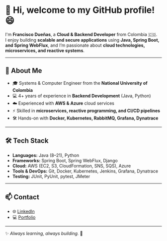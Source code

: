 # 👋 Hi, welcome to my GitHub profile! 😄  

I'm **Francisco Dueñas**, a **Cloud & Backend Developer** from Colombia 🇨🇴.  
I enjoy building **scalable and secure applications** using **Java, Spring Boot, and Spring WebFlux**, and I’m passionate about **cloud technologies, microservices, and reactive systems**.  

---

## 🚀 About Me  
- 🎓 Systems & Computer Engineer from the **National University of Colombia**  
- 💻 4+ years of experience in **Backend Development** (Java, Python)  
- ☁️ Experienced with **AWS & Azure** cloud services  
- ⚡ Skilled in **microservices, reactive programming, and CI/CD pipelines**  
- 🛠️ Hands-on with **Docker, Kubernetes, RabbitMQ, Grafana, Dynatrace**  

---

## 🛠️ Tech Stack  
- **Languages:** Java (8–21), Python  
- **Frameworks:** Spring Boot, Spring WebFlux, Django  
- **Cloud:** AWS (EC2, S3, CloudFormation, SNS, SQS), Azure  
- **Tools & DevOps:** Git, Docker, Kubernetes, Jenkins, Grafana, Dynatrace  
- **Testing:** JUnit, PyUnit, pytest, JMeter  

---

## 📫 Contact  
- 🌐 [LinkedIn](https://www.linkedin.com/in/leronarenwino/)  
- 💻 [Portfolio](https://leronarenwinoapp.web.app/)

---
✨ *Always learning, always building.* 🚀  
